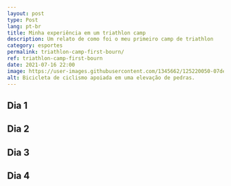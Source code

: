 ```yaml
---
layout: post
type: Post
lang: pt-br
title: Minha experiência em um triathlon camp
description: Um relato de como foi o meu primeiro camp de triathlon
category: esportes
permalink: triathlon-camp-first-bourn/
ref: triathlon-camp-first-bourn
date: 2021-07-16 22:00
image: https://user-images.githubusercontent.com/1345662/125220050-07dea100-e294-11eb-9b6e-b72bf2e5dbfc.png
alt: Bicicleta de ciclismo apoiada em uma elevação de pedras.
---
```



## Dia 1

## Dia 2

## Dia 3

## Dia 4